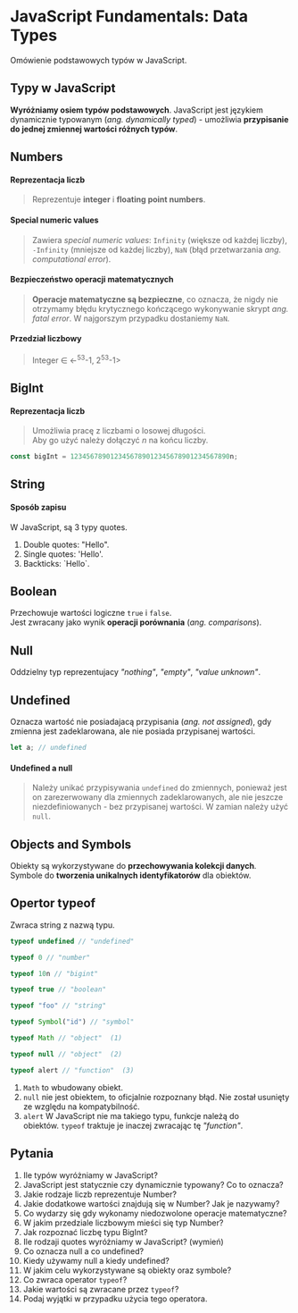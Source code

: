# JavaScript Fundamentals: Data Types

Omówienie podstawowych typów w JavaScript.

## Typy w JavaScript 
**Wyróżniamy osiem typów podstawowych**. JavaScript jest językiem dynamicznie typowanym (*ang. dynamically typed*) - umożliwia **przypisanie do jednej zmiennej wartości różnych typów**.

## Numbers
#### Reprezentacja liczb
>Reprezentuje **integer** i **floating point numbers**. 

#### Special numeric values
>Zawiera *special numeric values*: `Infinity` (większe od każdej liczby), `-Infinity` (mniejsze od każdej liczby), `NaN` (błąd przetwarzania *ang. computational error*).  

#### Bezpieczeństwo operacji matematycznych
>**Operacje matematyczne są bezpieczne**, co oznacza, że nigdy nie otrzymamy błędu krytycznego kończącego wykonywanie skrypt *ang. fatal error*. W najgorszym przypadku dostaniemy `NaN`.

#### Przedział liczbowy
>Integer ∈ <-<sup>53</sup>-1, 2<sup>53</sup>-1>

## BigInt
#### Reprezentacja liczb
>Umożliwia pracę z liczbami o losowej długości.  
Aby go użyć należy dołączyć *n* na końcu liczby.

```javascript
const bigInt = 1234567890123456789012345678901234567890n;
```

## String
#### Sposób zapisu
W JavaScript, są 3 typy quotes.
1. Double quotes: "Hello".
2. Single quotes: 'Hello'.
3. Backticks: \`Hello\`.  

## Boolean
Przechowuje wartości logiczne `true` i `false`.  
Jest zwracany jako wynik **operacji porównania** (*ang. comparisons*).

## Null
Oddzielny typ reprezentujacy *"nothing"*, *"empty"*, *"value unknown"*.

## Undefined
Oznacza wartość nie posiadajacą przypisania (*ang. not assigned*), gdy zmienna jest zadeklarowana, ale nie posiada 
przypisanej wartości.

```javascript
let a; // undefined
```

#### Undefined a null
>Należy unikać przypisywania `undefined` do zmiennych, ponieważ jest on zarezerwowany
dla zmiennych zadeklarowanych, ale nie jeszcze niezdefiniowanych - bez przypisanej
wartości. W zamian należy użyć `null`.

## Objects and Symbols
Obiekty są wykorzystywane do **przechowywania kolekcji danych**.  
Symbole do **tworzenia unikalnych identyfikatorów** dla obiektów.

## Opertor typeof
Zwraca string z nazwą typu.

```javascript
typeof undefined // "undefined"

typeof 0 // "number"

typeof 10n // "bigint"

typeof true // "boolean"

typeof "foo" // "string"

typeof Symbol("id") // "symbol"

typeof Math // "object"  (1)

typeof null // "object"  (2)

typeof alert // "function"  (3)
```

1. `Math` to wbudowany obiekt.
2. `null` nie jest obiektem, to oficjalnie rozpoznany błąd. Nie został usunięty ze względu na kompatybilność.
3. `alert` W JavaScript nie ma takiego typu, funkcje należą do  
obiektów. `typeof` traktuje je inaczej zwracając tę *"function"*.

## Pytania
1. Ile typów wyróżniamy w JavaScript?
2. JavaScript jest statycznie czy dynamicznie typowany? Co to oznacza?
3. Jakie rodzaje liczb reprezentuje Number?
4. Jakie dodatkowe wartości znajdują się w Number? Jak je nazywamy?
5. Co wydarzy się gdy wykonamy niedozwolone operacje matematyczne?
6. W jakim przedziale liczbowym mieści się typ Number?
7. Jak rozpoznać liczbę typu BigInt?
8. Ile rodzaji quotes wyróżniamy w JavaScript? (wymień)
9. Co oznacza null a co undefined?
10. Kiedy używamy null a kiedy undefined?
11. W jakim celu wykorzystywane są obiekty oraz symbole?
12. Co zwraca operator `typeof`?
13. Jakie wartości są zwracane przez `typeof`?
14. Podaj wyjątki w przypadku użycia tego operatora.